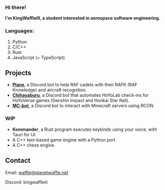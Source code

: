 ### Hi there!

**I'm KingWaffleIII, a student interested in aerospace software engineering.**

### Languages:
1. Python
2. C/C++
3. Rust
4. JavaScript (+ TypeScript)

## Projects
- **[Plane](https://github.com/KingWaffleIII/Plane)**, a Discord bot to help RAF cadets with their RAFK (RAF Knowledge) and aircraft recognition.
- **[Chihayaburu](https://github.com/KingWaffleIII/Chihayaburu)**, a Discord bot that automates HoYoLab check-ins for HoYoVerse games (Genshin Impact and Honkai Star Rail).
- **[MC-bot](https://github.com/KingWaffleIII/MC-bot)**, a Discord bot to interact with Minecraft servers using RCON.

### WIP
- **Kommander**, a Rust program executes keybinds using your voice, with Tauri for UI.
- A C++ text-based game engine with a Python port.
- A C++ chess engine.

## Contact
Email: waffle@planetwaffle.net

Discord: kingwaffleiii
